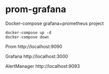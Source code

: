 # prom-grafana
Docker-compose grafana+prometheus project


```docker-compose up -d```  
```docker-compose down```  

Prom
http://localhost:9090

Grafana
http://localhost:3000

AlertManager
http://localhost:9093
